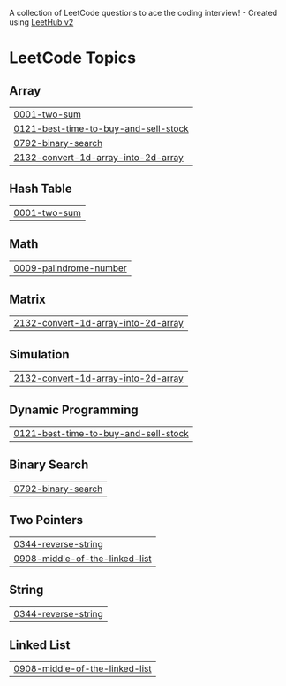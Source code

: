 A collection of LeetCode questions to ace the coding interview! - Created using [LeetHub v2](https://github.com/arunbhardwaj/LeetHub-2.0)
<!---LeetCode Topics Start-->
# LeetCode Topics
## Array
|  |
| ------- |
| [0001-two-sum](https://github.com/ItzHimanshu2003/LEEDCODE_SOLUTION/tree/master/0001-two-sum) |
| [0121-best-time-to-buy-and-sell-stock](https://github.com/ItzHimanshu2003/LEEDCODE_SOLUTION/tree/master/0121-best-time-to-buy-and-sell-stock) |
| [0792-binary-search](https://github.com/ItzHimanshu2003/LEEDCODE_SOLUTION/tree/master/0792-binary-search) |
| [2132-convert-1d-array-into-2d-array](https://github.com/ItzHimanshu2003/LEEDCODE_SOLUTION/tree/master/2132-convert-1d-array-into-2d-array) |
## Hash Table
|  |
| ------- |
| [0001-two-sum](https://github.com/ItzHimanshu2003/LEEDCODE_SOLUTION/tree/master/0001-two-sum) |
## Math
|  |
| ------- |
| [0009-palindrome-number](https://github.com/ItzHimanshu2003/LEEDCODE_SOLUTION/tree/master/0009-palindrome-number) |
## Matrix
|  |
| ------- |
| [2132-convert-1d-array-into-2d-array](https://github.com/ItzHimanshu2003/LEEDCODE_SOLUTION/tree/master/2132-convert-1d-array-into-2d-array) |
## Simulation
|  |
| ------- |
| [2132-convert-1d-array-into-2d-array](https://github.com/ItzHimanshu2003/LEEDCODE_SOLUTION/tree/master/2132-convert-1d-array-into-2d-array) |
## Dynamic Programming
|  |
| ------- |
| [0121-best-time-to-buy-and-sell-stock](https://github.com/ItzHimanshu2003/LEEDCODE_SOLUTION/tree/master/0121-best-time-to-buy-and-sell-stock) |
## Binary Search
|  |
| ------- |
| [0792-binary-search](https://github.com/ItzHimanshu2003/LEEDCODE_SOLUTION/tree/master/0792-binary-search) |
## Two Pointers
|  |
| ------- |
| [0344-reverse-string](https://github.com/ItzHimanshu2003/LEEDCODE_SOLUTION/tree/master/0344-reverse-string) |
| [0908-middle-of-the-linked-list](https://github.com/ItzHimanshu2003/LEEDCODE_SOLUTION/tree/master/0908-middle-of-the-linked-list) |
## String
|  |
| ------- |
| [0344-reverse-string](https://github.com/ItzHimanshu2003/LEEDCODE_SOLUTION/tree/master/0344-reverse-string) |
## Linked List
|  |
| ------- |
| [0908-middle-of-the-linked-list](https://github.com/ItzHimanshu2003/LEEDCODE_SOLUTION/tree/master/0908-middle-of-the-linked-list) |
<!---LeetCode Topics End-->